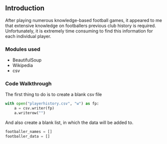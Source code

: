 ## Introduction
After playing numerous knowledge-based football games, it appeared to me that extensive knowledge on footballers previous club history is required. Unfortunately, it is extremely time consuming to find this information for each individual player.

### Modules used

* BeautifulSoup
* Wikipedia
* csv

### Code Walkthrough

The first thing to do is to create a blank csv file

```python
with open("playerhistory.csv", "w") as fp:
    a = csv.writer(fp)
    a.writerow("")
```
And also create a blank list, in which the data will be added to.

```python
footballer_names = []
footballer_data = []
```

